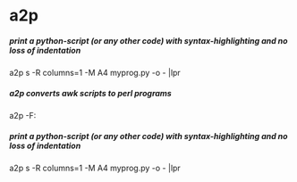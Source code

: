 # a2p

##### print a python-script (or any other code) with syntax-highlighting and no loss of indentation

   a2p s -R columns=1 -M A4 myprog.py -o - |lpr

##### a2p converts awk scripts to perl programs

   a2p  -F:

##### print a python-script (or any other code) with syntax-highlighting and no loss of indentation

   a2p s -R columns=1 -M A4 myprog.py -o - |lpr
